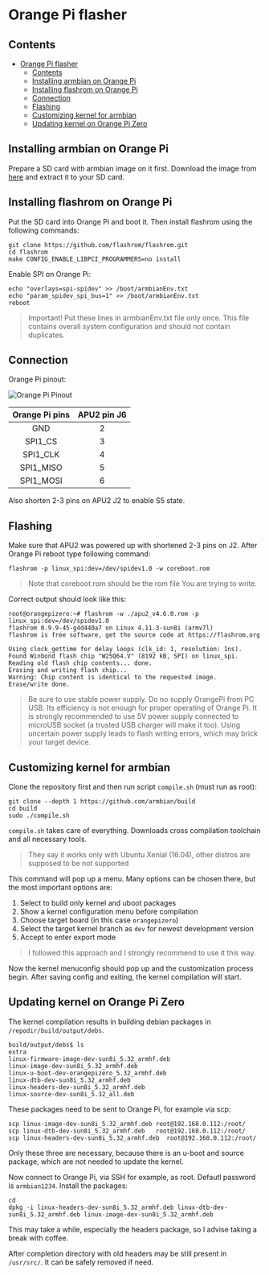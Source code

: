 # Orange Pi flasher

## Contents

<!-- TOC -->

- [Orange Pi flasher](#orange-pi-flasher)
    - [Contents](#contents)
    - [Installing armbian on Orange Pi](#installing-armbian-on-orange-pi)
    - [Installing flashrom on Orange Pi](#installing-flashrom-on-rpi)
    - [Connection](#connection)
    - [Flashing](#flashing)
    - [Customizing kernel for armbian](#customizing-kernel-for-armbian)
    - [Updating kernel on Orange Pi Zero](#updating-kernel-on-orange-pi-zero)

<!-- /TOC -->

## Installing armbian on Orange Pi

Prepare a SD card with armbian image on it first.
Download the image from
[here](https://dl.armbian.com/orangepizero/Debian_jessie_dev.7z)
and extract it to your SD card.

## Installing flashrom on Orange Pi

Put the SD card into Orange Pi and boot it. Then install flashrom using the
following commands:
```
git clone https://github.com/flashrom/flashrom.git
cd flashrom
make CONFIG_ENABLE_LIBPCI_PROGRAMMERS=no install
```

Enable SPI on Orange Pi:
```
echo "overlays=spi-spidev" >> /boot/armbianEnv.txt
echo "param_spidev_spi_bus=1" >> /boot/armbianEnv.txt
reboot
```
> Important! Put these lines in armbianEnv.txt file only once. This file
contains overall system configuration and should not contain duplicates.

## Connection

Orange Pi pinout:

![Orange Pi Pinout](https://i1.wp.com/oshlab.com/wp-content/uploads/2016/11/Orange-Pi-Zero-Pinout-banner2.jpg)


 Orange Pi pins | APU2 pin J6
:--------------:|:----------:
 GND            | 2
 SPI1_CS        | 3
 SPI1_CLK       | 4
 SPI1_MISO      | 5
 SPI1_MOSI      | 6
 
Also shorten 2-3 pins on APU2 J2 to enable S5 state.
 
## Flashing

Make sure that APU2 was powered up with shortened 2-3 pins on J2. After Orange
Pi reboot type following command:

```
flashrom -p linux_spi:dev=/dev/spidev1.0 -w coreboot.rom
```


> Note that coreboot.rom should be the rom file You are trying to write.

Correct output should look like this:
```
root@orangepizero:~# flashrom -w ./apu2_v4.6.0.rom -p linux_spi:dev=/dev/spidev1.0
flashrom 0.9.9-45-g4d440a7 on Linux 4.11.3-sun8i (armv7l)
flashrom is free software, get the source code at https://flashrom.org

Using clock_gettime for delay loops (clk_id: 1, resolution: 1ns).
Found Winbond flash chip "W25Q64.V" (8192 kB, SPI) on linux_spi.
Reading old flash chip contents... done.
Erasing and writing flash chip...
Warning: Chip content is identical to the requested image.
Erase/write done.
```

> Be sure to use stable power supply. Do no supply OrangePi from PC USB.
> Its efficiency is not enough for proper operating of Orange Pi.
> It is strongly recommended to use 5V power supply connected to microUSB
> socket (a trusted USB charger will make it too). Using uncertain power supply
> leads to flash writing errors, which may brick your target device.

## Customizing kernel for armbian

Clone the repository first and then run script `compile.sh` (must run as root):
```
git clone --depth 1 https://github.com/armbian/build
cd build
sudo ./compile.sh
```

`compile.sh` takes care of everything. Downloads cross compilation toolchain and
all necessary tools.

>They say it works only with Ubuntu Xenial (16.04), other distros are supposed
to be not supported

This command will pop up a menu. Many options can be chosen there, but the most
important options are:

1. Select to build only kernel and uboot packages
2. Show a kernel configuration menu before compilation
3. Choose target board (in this case `orangepizero`)
4. Select the target kernel branch as `dev` for newest development version
5. Accept to enter export mode

>I followed this approach and I strongly recommend to use it this way.

Now the kernel menuconfig should pop up and the customization process begin.
After saving config and exiting, the kernel compilation will start.

## Updating kernel on Orange Pi Zero

The kernel compilation results in building debian packages in
`/repodir/build/output/debs`.

```
build/output/debs$ ls
extra 
linux-firmware-image-dev-sun8i_5.32_armhf.deb
linux-image-dev-sun8i_5.32_armhf.deb
linux-u-boot-dev-orangepizero_5.32_armhf.deb
linux-dtb-dev-sun8i_5.32_armhf.deb
linux-headers-dev-sun8i_5.32_armhf.deb
linux-source-dev-sun8i_5.32_all.deb

```

These packages need to be  sent to Orange Pi, for example via scp:

```
scp linux-image-dev-sun8i_5.32_armhf.deb root@192.168.0.112:/root/
scp linux-dtb-dev-sun8i_5.32_armhf.deb   root@192.168.0.112:/root/
scp linux-headers-dev-sun8i_5.32_armhf.deb  root@192.168.0.112:/root/
```

Only these three are necessary, because there is an u-boot and source package,
which are not needed to update the kernel.

Now connect to Orange Pi, via SSH for example, as root. Defautl password is
`armbian1234`.
Install the packages:

```
cd
dpkg -i linux-headers-dev-sun8i_5.32_armhf.deb linux-dtb-dev-sun8i_5.32_armhf.deb linux-image-dev-sun8i_5.32_armhf.deb
```

This may take a while, especially the headers package, so I advise taking
a break with coffee.

After completion directory with old headers may be still present in `/usr/src/`.
It can be safely removed if need.